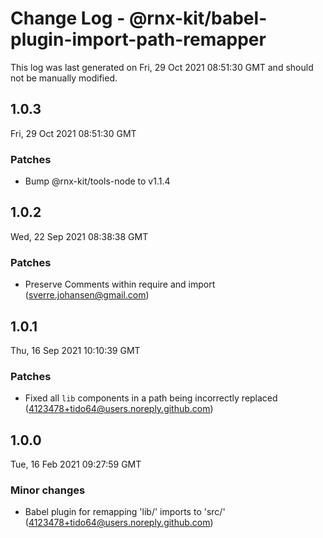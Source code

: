# Change Log - @rnx-kit/babel-plugin-import-path-remapper

This log was last generated on Fri, 29 Oct 2021 08:51:30 GMT and should not be manually modified.

<!-- Start content -->

## 1.0.3

Fri, 29 Oct 2021 08:51:30 GMT

### Patches

- Bump @rnx-kit/tools-node to v1.1.4

## 1.0.2

Wed, 22 Sep 2021 08:38:38 GMT

### Patches

- Preserve Comments within require and import (sverre.johansen@gmail.com)

## 1.0.1

Thu, 16 Sep 2021 10:10:39 GMT

### Patches

- Fixed all `lib` components in a path being incorrectly replaced (4123478+tido64@users.noreply.github.com)

## 1.0.0

Tue, 16 Feb 2021 09:27:59 GMT

### Minor changes

- Babel plugin for remapping 'lib/' imports to 'src/' (4123478+tido64@users.noreply.github.com)
